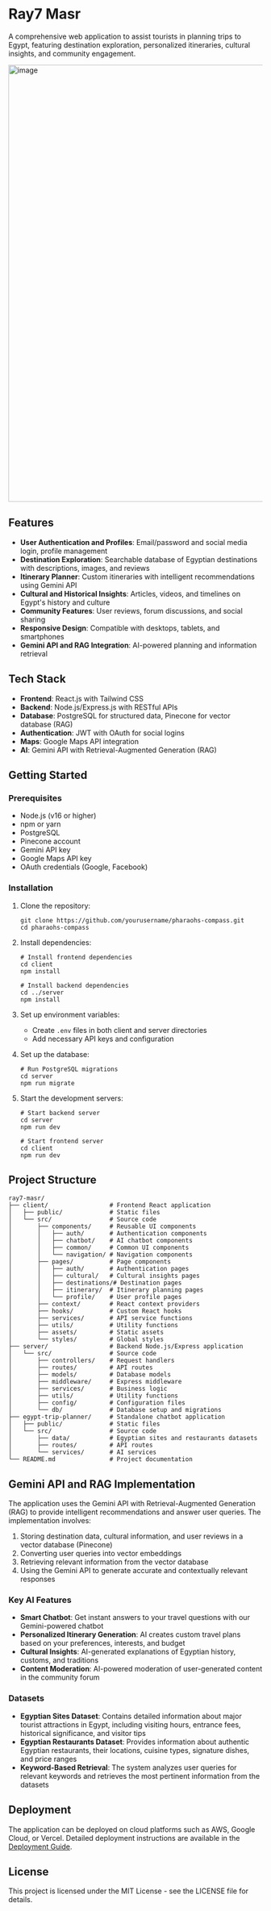 # Ray7 Masr
A comprehensive web application to assist tourists in planning trips to Egypt, featuring destination exploration, personalized itineraries, cultural insights, and community engagement.

<img width="1912" height="867" alt="image" src="https://github.com/user-attachments/assets/58cd4ec8-36b4-4c89-91cd-6914efe41b72" />


## Features

- **User Authentication and Profiles**: Email/password and social media login, profile management
- **Destination Exploration**: Searchable database of Egyptian destinations with descriptions, images, and reviews
- **Itinerary Planner**: Custom itineraries with intelligent recommendations using Gemini API
- **Cultural and Historical Insights**: Articles, videos, and timelines on Egypt's history and culture
- **Community Features**: User reviews, forum discussions, and social sharing
- **Responsive Design**: Compatible with desktops, tablets, and smartphones
- **Gemini API and RAG Integration**: AI-powered planning and information retrieval

## Tech Stack

- **Frontend**: React.js with Tailwind CSS
- **Backend**: Node.js/Express.js with RESTful APIs
- **Database**: PostgreSQL for structured data, Pinecone for vector database (RAG)
- **Authentication**: JWT with OAuth for social logins
- **Maps**: Google Maps API integration
- **AI**: Gemini API with Retrieval-Augmented Generation (RAG)

## Getting Started

### Prerequisites

- Node.js (v16 or higher)
- npm or yarn
- PostgreSQL
- Pinecone account
- Gemini API key
- Google Maps API key
- OAuth credentials (Google, Facebook)

### Installation

1. Clone the repository:
   ```
   git clone https://github.com/yourusername/pharaohs-compass.git
   cd pharaohs-compass
   ```

2. Install dependencies:
   ```
   # Install frontend dependencies
   cd client
   npm install

   # Install backend dependencies
   cd ../server
   npm install
   ```

3. Set up environment variables:
   - Create `.env` files in both client and server directories
   - Add necessary API keys and configuration

4. Set up the database:
   ```
   # Run PostgreSQL migrations
   cd server
   npm run migrate
   ```

5. Start the development servers:
   ```
   # Start backend server
   cd server
   npm run dev

   # Start frontend server
   cd client
   npm run dev
   ```

## Project Structure

```
ray7-masr/
├── client/                 # Frontend React application
│   ├── public/             # Static files
│   └── src/                # Source code
│       ├── components/     # Reusable UI components
│       │   ├── auth/       # Authentication components
│       │   ├── chatbot/    # AI chatbot components
│       │   ├── common/     # Common UI components
│       │   └── navigation/ # Navigation components
│       ├── pages/          # Page components
│       │   ├── auth/       # Authentication pages
│       │   ├── cultural/   # Cultural insights pages
│       │   ├── destinations/# Destination pages
│       │   ├── itinerary/  # Itinerary planning pages
│       │   └── profile/    # User profile pages
│       ├── context/        # React context providers
│       ├── hooks/          # Custom React hooks
│       ├── services/       # API service functions
│       ├── utils/          # Utility functions
│       ├── assets/         # Static assets
│       └── styles/         # Global styles
├── server/                 # Backend Node.js/Express application
│   └── src/                # Source code
│       ├── controllers/    # Request handlers
│       ├── routes/         # API routes
│       ├── models/         # Database models
│       ├── middleware/     # Express middleware
│       ├── services/       # Business logic
│       ├── utils/          # Utility functions
│       ├── config/         # Configuration files
│       └── db/             # Database setup and migrations
├── egypt-trip-planner/     # Standalone chatbot application
│   ├── public/             # Static files
│   └── src/                # Source code
│       ├── data/           # Egyptian sites and restaurants datasets
│       ├── routes/         # API routes
│       └── services/       # AI services
└── README.md               # Project documentation
```

## Gemini API and RAG Implementation

The application uses the Gemini API with Retrieval-Augmented Generation (RAG) to provide intelligent recommendations and answer user queries. The implementation involves:

1. Storing destination data, cultural information, and user reviews in a vector database (Pinecone)
2. Converting user queries into vector embeddings
3. Retrieving relevant information from the vector database
4. Using the Gemini API to generate accurate and contextually relevant responses

### Key AI Features

- **Smart Chatbot**: Get instant answers to your travel questions with our Gemini-powered chatbot
- **Personalized Itinerary Generation**: AI creates custom travel plans based on your preferences, interests, and budget
- **Cultural Insights**: AI-generated explanations of Egyptian history, customs, and traditions
- **Content Moderation**: AI-powered moderation of user-generated content in the community forum

### Datasets

- **Egyptian Sites Dataset**: Contains detailed information about major tourist attractions in Egypt, including visiting hours, entrance fees, historical significance, and visitor tips
- **Egyptian Restaurants Dataset**: Provides information about authentic Egyptian restaurants, their locations, cuisine types, signature dishes, and price ranges
- **Keyword-Based Retrieval**: The system analyzes user queries for relevant keywords and retrieves the most pertinent information from the datasets

## Deployment

The application can be deployed on cloud platforms such as AWS, Google Cloud, or Vercel. Detailed deployment instructions are available in the [Deployment Guide](./docs/deployment.md).

## License

This project is licensed under the MIT License - see the LICENSE file for details.
